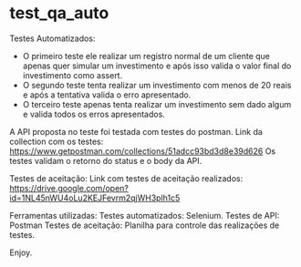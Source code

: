 # test_qa_auto

Testes Automatizados:
- O primeiro teste ele realizar um registro normal de um cliente que apenas quer simular um investimento e após isso
valida o valor final do investimento como assert.
- O segundo teste tenta realizar um investimento com menos de 20 reais e após a tentativa valida o erro apresentado.
- O terceiro teste apenas tenta realizar um investimento sem dado algum e valida todos os erros apresentados.

A API proposta no teste foi testada com testes do postman.
Link da collection com os testes: https://www.getpostman.com/collections/51adcc93bd3d8e39d626
Os testes validam o retorno do status e o body da API.

Testes de aceitação:
Link com testes de aceitação realizados: https://drive.google.com/open?id=1NL45nWU4oLu2KEJFevrm2qjWH3plh1c5

Ferramentas utilizadas:
Testes automatizados: Selenium.
Testes de API: Postman
Testes de aceitação: Planilha para controle das realizações de testes. 


Enjoy.
